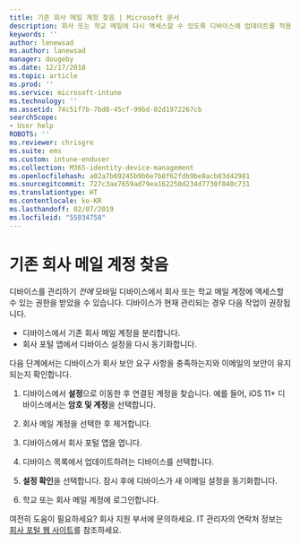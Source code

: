 ```yaml
---
title: 기존 회사 메일 계정 찾음 | Microsoft 문서
description: 회사 또는 학교 메일에 다시 액세스할 수 있도록 디바이스에 업데이트를 적용하는 방법에 대해 설명합니다.
keywords: ''
author: lenewsad
ms.author: lanewsad
manager: dougeby
ms.date: 12/17/2018
ms.topic: article
ms.prod: ''
ms.service: microsoft-intune
ms.technology: ''
ms.assetid: 74c51f7b-7bd8-45cf-99bd-02d1972267cb
searchScope:
- User help
ROBOTS: ''
ms.reviewer: chrisgre
ms.suite: ems
ms.custom: intune-enduser
ms.collection: M365-identity-device-management
ms.openlocfilehash: a02a7b69245b9b6e7b8f62fdb9be8acb83d42981
ms.sourcegitcommit: 727c3ae7659ad79ea162250d234d7730f840c731
ms.translationtype: HT
ms.contentlocale: ko-KR
ms.lasthandoff: 02/07/2019
ms.locfileid: "55834758"
---
```

# <a name="an-existing-company-email-account-was-found"></a>기존 회사 메일 계정 찾음

디바이스를 관리하기 *전에* 모바일 디바이스에서 회사 또는 학교 메일 계정에 액세스할 수 있는 권한을 받았을 수 있습니다. 디바이스가 현재 관리되는 경우 다음 작업이 권장됩니다.

* 디바이스에서 기존 회사 메일 계정을 분리합니다.
* 회사 포털 앱에서 디바이스 설정을 다시 동기화합니다.  

다음 단계에서는 디바이스가 회사 보안 요구 사항을 충족하는지와 이메일의 보안이 유지되는지 확인합니다.

1.  디바이스에서 **설정**으로 이동한 후 연결된 계정을 찾습니다. 예를 들어, iOS 11+ 디바이스에서는 **암호 및 계정**을 선택합니다.
 
2. 회사 메일 계정을 선택한 후 제거합니다.

3. 디바이스에서 회사 포털 앱을 엽니다.  

4. 디바이스 목록에서 업데이트하려는 디바이스를 선택합니다.

5. **설정 확인**을 선택합니다. 잠시 후에 디바이스가 새 이메일 설정을 동기화합니다.

6. 학교 또는 회사 메일 계정에 로그인합니다.

여전히 도움이 필요하세요? 회사 지원 부서에 문의하세요. IT 관리자의 연락처 정보는 [회사 포털 웹 사이트](https://go.microsoft.com/fwlink/?linkid=2010980)를 참조하세요.
